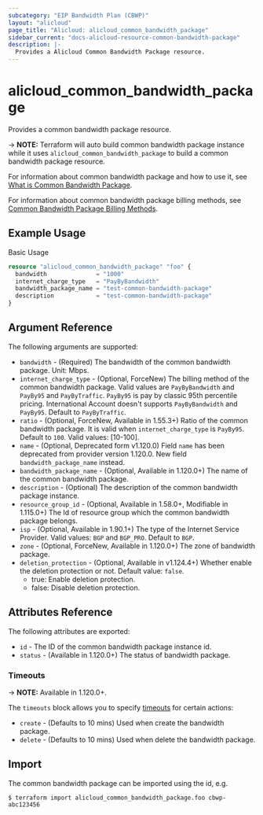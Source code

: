 ```yaml
---
subcategory: "EIP Bandwidth Plan (CBWP)"
layout: "alicloud"
page_title: "Alicloud: alicloud_common_bandwidth_package"
sidebar_current: "docs-alicloud-resource-common-bandwidth-package"
description: |-
  Provides a Alicloud Common Bandwidth Package resource.
---
```


# alicloud\_common_bandwidth_package

Provides a common bandwidth package resource.

-> **NOTE:** Terraform will auto build common bandwidth package instance while it uses `alicloud_common_bandwidth_package` to build a common bandwidth package resource.

For information about common bandwidth package and how to use it, see [What is Common Bandwidth Package](https://www.alibabacloud.com/help/product/55092.htm).

For information about common bandwidth package billing methods, see [Common Bandwidth Package Billing Methods](https://www.alibabacloud.com/help/doc-detail/67459.html?spm=a2c5t.11065259.1996646101.searchclickresult.7ec93235Vfkwhy).

## Example Usage

Basic Usage

```terraform
resource "alicloud_common_bandwidth_package" "foo" {
  bandwidth              = "1000"
  internet_charge_type   = "PayByBandwidth"
  bandwidth_package_name = "test-common-bandwidth-package"
  description            = "test-common-bandwidth-package"
}
```
## Argument Reference

The following arguments are supported:

* `bandwidth` - (Required) The bandwidth of the common bandwidth package. Unit: Mbps.
* `internet_charge_type` - (Optional, ForceNew) The billing method of the common bandwidth package. Valid values are `PayByBandwidth` and `PayBy95` and `PayByTraffic`. `PayBy95` is pay by classic 95th percentile pricing. International Account doesn't supports `PayByBandwidth` and `PayBy95`. Default to `PayByTraffic`.
* `ratio` - (Optional, ForceNew, Available in 1.55.3+) Ratio of the common bandwidth package. It is valid when `internet_charge_type` is `PayBy95`. Default to `100`. Valid values: [10-100].
* `name` - (Optional, Deprecated form v1.120.0) Field `name` has been deprecated from provider version 1.120.0. New field `bandwidth_package_name` instead.
* `bandwidth_package_name` - (Optional, Available in 1.120.0+) The name of the common bandwidth package.
* `description` - (Optional) The description of the common bandwidth package instance.
* `resource_group_id` - (Optional, Available in 1.58.0+, Modifiable in 1.115.0+) The Id of resource group which the common bandwidth package belongs.
* `isp` - (Optional, Available in 1.90.1+) The type of the Internet Service Provider. Valid values: `BGP` and `BGP_PRO`. Default to `BGP`.
* `zone` - (Optional, ForceNew, Available in 1.120.0+) The zone of bandwidth package.
* `deletion_protection` - (Optional, Available in v1.124.4+) Whether enable the deletion protection or not. Default value: `false`.
  - true: Enable deletion protection.
  - false: Disable deletion protection.
  
## Attributes Reference

The following attributes are exported:

* `id` - The ID of the common bandwidth package instance id.
* `status` - (Available in 1.120.0+) The status of bandwidth package.

### Timeouts

-> **NOTE:** Available in 1.120.0+.

The `timeouts` block allows you to specify [timeouts](https://www.terraform.io/docs/configuration-0-11/resources.html#timeouts) for certain actions:

* `create` - (Defaults to 10 mins) Used when create the bandwidth package.
* `delete` - (Defaults to 10 mins) Used when delete the bandwidth package.

## Import

The common bandwidth package can be imported using the id, e.g.

```
$ terraform import alicloud_common_bandwidth_package.foo cbwp-abc123456
```


